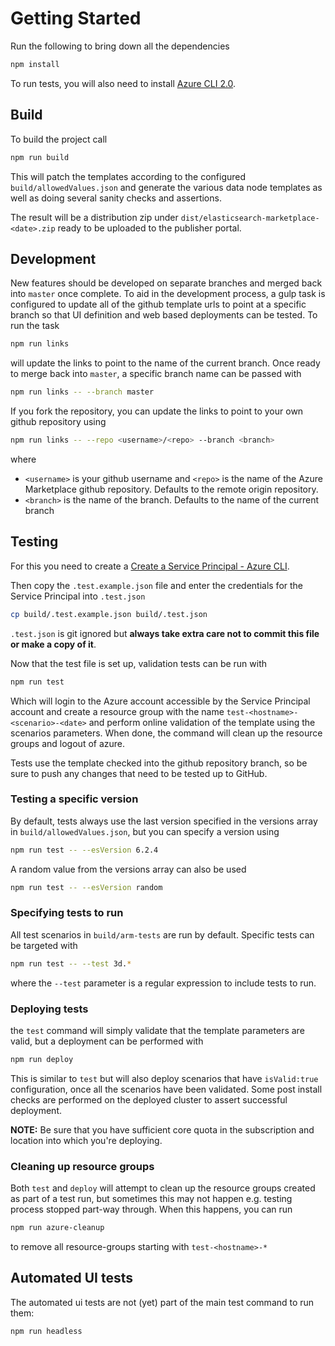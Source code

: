 # Getting Started

Run the following to bring down all the dependencies

```bash
npm install
```

To run tests, you will also need to install [Azure CLI 2.0](https://docs.microsoft.com/en-us/cli/azure/install-azure-cli?view=azure-cli-latest).

## Build

To build the project call

```bash
npm run build
```

This will patch the templates according to the configured `build/allowedValues.json` and generate the various data node templates as well as doing several sanity checks and assertions.

The result will be a distribution zip under `dist/elasticsearch-marketplace-<date>.zip` ready to be uploaded to the publisher portal.

## Development

New features should be developed on separate branches and merged back into `master` once complete. To aid in the development process, a gulp task is configured to update all of the github template urls to point at a specific branch so that UI definition and web based deployments can be tested. To run the task

```sh
npm run links
```

will update the links to point to the name of the current branch. Once ready to merge back into `master`, a specific branch name can be passed with

```sh
npm run links -- --branch master
```

If you fork the repository, you can update the links to point to your own github repository using

```sh
npm run links -- --repo <username>/<repo> --branch <branch>
```

where

- `<username>` is your github username and `<repo>` is the name of the Azure Marketplace github repository. Defaults to the remote origin repository.
- `<branch>` is the name of the branch. Defaults to the name of the current branch 

## Testing

For this you need to create a [Create a Service Principal - Azure CLI](https://github.com/cloudfoundry-incubator/bosh-azure-cpi-release/blob/master/docs/get-started/create-service-principal.md).

Then copy the `.test.example.json` file and enter the credentials for the Service Principal into `.test.json`

```bash
cp build/.test.example.json build/.test.json
```

`.test.json` is git ignored but **always take extra care not to commit this file or make a copy of it**.

Now that the test file is set up, validation tests can be run with

```bash
npm run test
```

Which will login to the Azure account accessible by the Service Principal account and create a
resource group with the name `test-<hostname>-<scenario>-<date>` and perform online validation
of the template using the scenarios parameters.
When done, the command will clean up the resource groups and logout of azure.

Tests use the template checked into the github repository branch, so be sure to push any changes that need to be tested up to GitHub.

### Testing a specific version

By default, tests always use the last version specified in the versions array in `build/allowedValues.json`, but you can specify a version using

```bash
npm run test -- --esVersion 6.2.4
```

A random value from the versions array can also be used

```bash
npm run test -- --esVersion random
```

### Specifying tests to run

All test scenarios in `build/arm-tests` are run by default. Specific tests can be targeted with

```bash
npm run test -- --test 3d.*
```

where the `--test` parameter is a regular expression to include tests to run.

### Deploying tests

the `test` command will simply validate that the template parameters are valid, but a deployment can be performed with

```bash
npm run deploy
```

This is similar to `test` but will also deploy scenarios that have `isValid:true` configuration,
once all the scenarios have been validated.
Some post install checks are performed on the deployed cluster to assert successful deployment.

**NOTE:** Be sure that you have sufficient core quota in the subscription and location into which you're deploying.

### Cleaning up resource groups

Both `test` and `deploy` will attempt to clean up the resource groups created as part of a test run, but sometimes this
may not happen e.g. testing process stopped part-way through. When this happens, you can run

```bash
npm run azure-cleanup
```

to remove all resource-groups starting with `test-<hostname>-*`

## Automated UI tests

The automated ui tests are not (yet) part of the main test command to run them:

```bash
npm run headless
```
